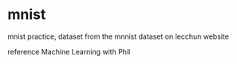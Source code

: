 # mnist
mnist practice, dataset from the mnnist dataset on lecchun website

reference Machine Learning with Phil
